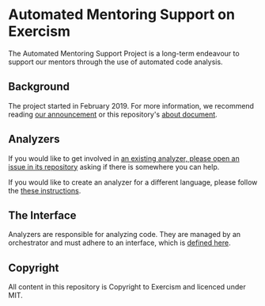 # Automated Mentoring Support on Exercism

The Automated Mentoring Support Project is a long-term endeavour to support our mentors through the use of automated code analysis.

## Background

The project started in February 2019. For more information, we recommend reading [our announcement](https://exercism.io/blog/automated-mentoring-support-project) or this repository's [about document](./docs/about.md).

## Analyzers

If you would like to get involved in [an existing analyzer, please open an issue in its repository](https://github.com/exercism?q=analyzer) asking if there is somewhere you can help.

If you would like to create an analyzer for a different language, please follow the [these instructions](./docs/creating-an-analyzer.md).

## The Interface

Analyzers are responsible for analyzing code. They are managed by an orchestrator and must adhere to an interface, which is [defined here](./docs/interface.md).

## Copyright

All content in this repository is Copyright to Exercism and licenced under MIT.
